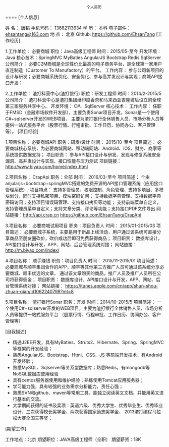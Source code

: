                                         个人简历   
 ====
[个人信息]

  姓  名：  唐韬                        手机号码：   13662113634
  学  历：  本科                        电子邮件：    ehsantang@163.com
  地  点：  北京                        Github:    https://github.com/EhsanTang
[工作经历]

1.工作单位： 必要商城               职位：Java高级工程师               时间：2015/05-至今
  开发环境： Java                   核心技术：SpringMVC MyBaties AngularJS Bootstrap Redis SqlServer
  公司简介： 必要C2M商城是全球性价比最高的电子商务平台，是全球第一家用户直连制造（Customer To Manufactory）的平台。
  工作内容： 参与公司新项目的设计与研发；必要商城系统优化、安全优化、参与高并发设计与实现；商城API接口开发；

2.工作单位： 渣打科营中心(渣打银行)      职位：研发工程师               时间：2014/2-2015/5
  公司简介： 渣打科营中心是渣打集团继印度香奈和马来西亚吉隆坡后设立的全球第三家服务共享中心。
  开发环境： C#、SqlServer                    核心技术： 
  工作内容： 任职于FMSD（金融市场软件开发部），主要负责Sonar项目开发。Sonar是一个使用C#+sqlserver开发的WEB项目，
  主要为渣打银行全休销售人员、市场分析人员等提供一站式服务平台（股票行情、行程审批、工作日历、协同办公、客户管理等）。
[项目经验]

1.项目名称： 必要商城API                     职务：研发/设计                时间： 2015/10-至今
  项目简述： 必要商城核心系统，为必要商城网站、移动端网站、Android、IOS、财务、商家等系统提供数据支持；
  项目职责： 参与API接口设计与研发、发现与修复系统安全漏洞、高并发设计与实现、接口性能与压力测试
  项目链接： http://www.biyao.com/home/index.html

2.项目名称： CrapApi      职务：全部               时间： 2016/03-至今
  项目简述： 个由anjularjs+bootstrap+springMVC搭建的免费开源的API接口管理系统（应用接口管理系统）;
  项目特点： 支持多管理员、权限控制、角色管理、支持多项目、多模块划分，同时支持私密项目、模块密码访问；
             支持数据字典管理、支持数据字典密码访问；支持项目错误码管理、支持接口拷贝等功能；
             支持前端菜单自定义，支持管理员菜单自定义；支持文章分类、评论等功能；支持接口PDF文件导出
  网站链接：http://api.crap.cn https://github.com/EhsanTang/CrapApi
  
3.项目名称： 必要商城试用项目                职务：项目负责人               时间： 2015/01-2015/03
  项目简述： 必要商城子系统，主要是用于新品上线活动，用户通过该系统可直接分享商品至朋友圈砍价，砍价成功后即可免费获得商品；
  项目职责： 数据库设计，API接口设计与开发，APP、网站、后台管理系统对接；
  网站链接： http://m.biyao.com/index/
 
4.项目名称： 顺手赚钱                        职务：项目负责人               时间： 2015/11-2015/01
  项目简述： 必要商城与顺丰集团合作的APP，顺丰等其他第三方推广人员可通过该系统分享必要商城、顺丰优选的文章，
             通过该文章购买的商品，推广人员及推广人员所在公司将获得佣金；
  项目职责： 数据库设计，API接口设计与开发，APP、网站、后台管理系统对接；
  网站链接： https://itunes.apple.com/cn/app/shun-shou-zhuan-qian/id1062240798?mt=8

5.项目名称： 渣打银行Sonar                    职务：开发              时间：2014/10-2015/5
  项目简述： 一个使用C#+sqlserver开发的WEB项目，主要为渣打银行全休销售人员、市场分析人员等提供一站式服务平台
            （股票行情、行程审批、工作日历、协同办公、客户管理等） 
  
[自我描述]

  * 精通J2EE开发，具有MyBaties、Struts2、Hibernate、Spring、SpringMVC等框架的开发经验；
  * 熟悉AngularJS、Bootstrap、Html、CSS、JS 等前端开发技术，有Android开发经验；
  * 熟悉MySQL、Sqlserver等关系型数据库；熟悉Redis，有mongodb等NoSQL数据库使用经验
  * 具有centos服务器使用和维护经验；熟练使用Tomcat应用服务器；
  * 学习能力强，具有较强的业务需求分析能力，责任心强；
  * 熟悉SVN和github、maven等常用工具。能独立阅读英文文档、并能用英文进行基本的交流。
  * 大学期间获得的证书及奖项：英语六级、优秀大学生、优秀毕业生、优秀毕业设计、三次获得校长奖学金、两次获得国家励志奖学金、
    2013渣打编程马拉松大赛全国三等奖；
  
  
[期望工作]

  工作地点：北京                     期望职位：JAVA高级工程师（全职）          期望薪资：18K
